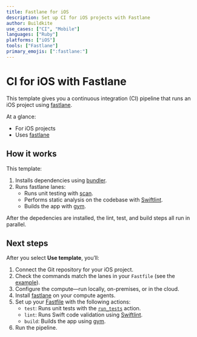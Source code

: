 ```yaml
---
title: Fastlane for iOS
description: Set up CI for iOS projects with Fastlane
author: Buildkite
use_cases: ["CI", "Mobile"]
languages: ["Ruby"]
platforms: ["iOS"]
tools: ["Fastlane"]
primary_emojis: [":fastlane:"]
---
```


# CI for iOS with Fastlane

This template gives you a continuous integration (CI) pipeline that runs an iOS project using [fastlane](https://fastlane.tools/).

At a glance:

- For iOS projects
- Uses [fastlane](https://fastlane.tools/)

## How it works

This template:

1. Installs dependencies using [bundler](https://bundler.io/).
2. Runs fastlane lanes:
   - Runs unit testing with [scan](http://docs.fastlane.tools/actions/run_tests/#whats-scan).
   - Performs static analysis on the codebase with [Swiftlint](https://github.com/realm/SwiftLint).
   - Builds the app with [gym](https://docs.fastlane.tools/actions/gym/).

After the depedencies are installed, the lint, test, and build steps all run in parallel.

## Next steps

After you select **Use template**, you’ll:

1. Connect the Git repository for your iOS project.
2. Check the commands match the lanes in your `Fastfile` (see the [example](./example-project/fastlane/Fastfile)).
3. Configure the compute—run locally, on-premises, or in the cloud.
4. Install [fastlane](https://docs.fastlane.tools/getting-started/ios/setup/) on your compute agents.
5. Set up your [Fastfile](./example-project/fastlane/Fastfile) with the following actions:
   - `test`: Runs unit tests with the [`run_tests`](http://docs.fastlane.tools/actions/run_tests) action.
   - `lint`: Runs Swift code validation using [Swiftlint](http://docs.fastlane.tools/actions/swiftlint).
   - `build`: Builds the app using [gym](http://docs.fastlane.tools/actions/gym).
4. Run the pipeline.
